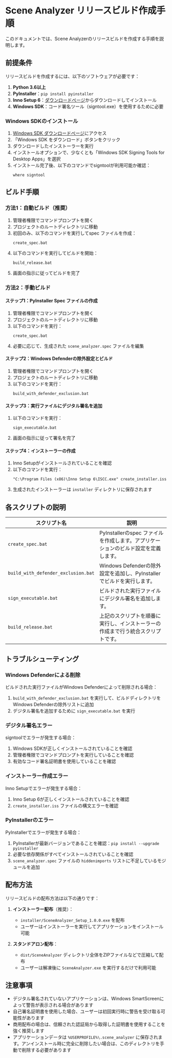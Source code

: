 # Scene Analyzer リリースビルド作成手順

このドキュメントでは、Scene Analyzerのリリースビルドを作成する手順を説明します。

## 前提条件

リリースビルドを作成するには、以下のソフトウェアが必要です：

1. **Python 3.6以上**
2. **PyInstaller**：`pip install pyinstaller`
3. **Inno Setup 6**：[ダウンロードページ](https://jrsoftware.org/isdl.php)からダウンロードしてインストール
4. **Windows SDK**：コード署名ツール（signtool.exe）を使用するために必要

### Windows SDKのインストール

1. [Windows SDK ダウンロードページ](https://developer.microsoft.com/en-us/windows/downloads/windows-sdk/)にアクセス
2. 「Windows SDK をダウンロード」ボタンをクリック
3. ダウンロードしたインストーラーを実行
4. インストールオプションで、少なくとも「Windows SDK Signing Tools for Desktop Apps」を選択
5. インストール完了後、以下のコマンドでsigntoolが利用可能か確認：
   ```
   where signtool
   ```

## ビルド手順

### 方法1：自動ビルド（推奨）

1. 管理者権限でコマンドプロンプトを開く
2. プロジェクトのルートディレクトリに移動
3. 初回のみ、以下のコマンドを実行してspec ファイルを作成：
   ```
   create_spec.bat
   ```
4. 以下のコマンドを実行してビルドを開始：
   ```
   build_release.bat
   ```
5. 画面の指示に従ってビルドを完了

### 方法2：手動ビルド

#### ステップ1：PyInstaller Spec ファイルの作成

1. 管理者権限でコマンドプロンプトを開く
2. プロジェクトのルートディレクトリに移動
3. 以下のコマンドを実行：
   ```
   create_spec.bat
   ```
4. 必要に応じて、生成された `scene_analyzer.spec` ファイルを編集

#### ステップ2：Windows Defenderの除外設定とビルド

1. 管理者権限でコマンドプロンプトを開く
2. プロジェクトのルートディレクトリに移動
3. 以下のコマンドを実行：
   ```
   build_with_defender_exclusion.bat
   ```

#### ステップ3：実行ファイルにデジタル署名を追加

1. 以下のコマンドを実行：
   ```
   sign_executable.bat
   ```
2. 画面の指示に従って署名を完了

#### ステップ4：インストーラーの作成

1. Inno Setupがインストールされていることを確認
2. 以下のコマンドを実行：
   ```
   "C:\Program Files (x86)\Inno Setup 6\ISCC.exe" create_installer.iss
   ```
3. 生成されたインストーラーは `installer` ディレクトリに保存されます

## 各スクリプトの説明

| スクリプト名 | 説明 |
|-------------|------|
| `create_spec.bat` | PyInstallerのspec ファイルを作成します。アプリケーションのビルド設定を定義します。 |
| `build_with_defender_exclusion.bat` | Windows Defenderの除外設定を追加し、PyInstallerでビルドを実行します。 |
| `sign_executable.bat` | ビルドされた実行ファイルにデジタル署名を追加します。 |
| `build_release.bat` | 上記のスクリプトを順番に実行し、インストーラーの作成まで行う統合スクリプトです。 |

## トラブルシューティング

### Windows Defenderによる削除

ビルドされた実行ファイルがWindows Defenderによって削除される場合：

1. `build_with_defender_exclusion.bat` を実行して、ビルドディレクトリをWindows Defenderの除外リストに追加
2. デジタル署名を追加するために `sign_executable.bat` を実行

### デジタル署名エラー

signtoolでエラーが発生する場合：

1. Windows SDKが正しくインストールされていることを確認
2. 管理者権限でコマンドプロンプトを実行していることを確認
3. 有効なコード署名証明書を使用していることを確認

### インストーラー作成エラー

Inno Setupでエラーが発生する場合：

1. Inno Setup 6が正しくインストールされていることを確認
2. `create_installer.iss` ファイルの構文エラーを確認

### PyInstallerのエラー

PyInstallerでエラーが発生する場合：

1. PyInstallerが最新バージョンであることを確認：`pip install --upgrade pyinstaller`
2. 必要な依存関係がすべてインストールされていることを確認
3. `scene_analyzer.spec` ファイルの `hiddenimports` リストに不足しているモジュールを追加

## 配布方法

リリースビルドの配布方法は以下の通りです：

1. **インストーラー配布**（推奨）：
   - `installer/SceneAnalyzer_Setup_1.0.0.exe` を配布
   - ユーザーはインストーラーを実行してアプリケーションをインストール可能

2. **スタンドアロン配布**：
   - `dist/SceneAnalyzer` ディレクトリ全体をZIPファイルなどで圧縮して配布
   - ユーザーは解凍後に `SceneAnalyzer.exe` を実行するだけで利用可能

## 注意事項

- デジタル署名されていないアプリケーションは、Windows SmartScreenによって警告が表示される場合があります
- 自己署名証明書を使用した場合、ユーザーは初回実行時に警告を受け取る可能性があります
- 商用配布の場合は、信頼された認証局から取得した証明書を使用することを強く推奨します
- アプリケーションデータは `%USERPROFILE%\.scene_analyzer` に保存されます。アンインストール時に完全に削除したい場合は、このディレクトリを手動で削除する必要があります 
